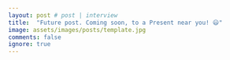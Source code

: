 ```yaml
---
layout: post # post | interview
title:  "Future post. Coming soon, to a Present near you! 😃"
image: assets/images/posts/template.jpg
comments: false
ignore: true
---
```

